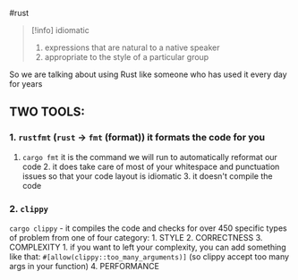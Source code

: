 #rust 

>[!info] idiomatic
>1. expressions that are natural to a native speaker
>2. appropriate to the style of a particular group

So we are talking about using Rust  like someone  who has used it every day for years

## TWO TOOLS:
### 1.  `rustfmt` (`rust` -> `fmt` (format)) it formats the code for you
1. `cargo fmt` it is the command we will run to automatically  reformat our code
	2. it does take care of most of your whitespace and punctuation issues so that your code layout is idiomatic
	3. it doesn't compile the code 
### 2. `clippy` 
 `cargo clippy` - it compiles the code and checks for over 450 specific types of problem from one of four category:
	1. STYLE
	2.  CORRECTNESS
	3.  COMPLEXITY
		1. if you want to left your complexity,   you can add something like that:  `#[allow(clippy::too_many_arguments)]` (so clippy accept too many args in your function)
	4.  PERFORMANCE







